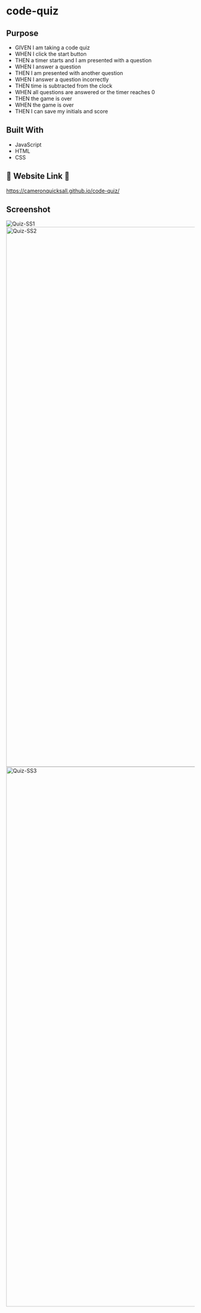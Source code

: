 # code-quiz
 

## Purpose

* GIVEN I am taking a code quiz
* WHEN I click the start button
* THEN a timer starts and I am presented with a question
* WHEN I answer a question
* THEN I am presented with another question
* WHEN I answer a question incorrectly
* THEN time is subtracted from the clock
* WHEN all questions are answered or the timer reaches 0
* THEN the game is over
* WHEN the game is over
* THEN I can save my initials and score

## Built With

* JavaScript
* HTML
* CSS

## 👾 Website Link 👾

https://cameronquicksall.github.io/code-quiz/

## Screenshot

![Quiz-SS1](https://user-images.githubusercontent.com/91788324/141720348-2d9e4940-af19-4373-88d8-9737dc7b3321.png)
<img width="1440" alt="Quiz-SS2" src="https://user-images.githubusercontent.com/91788324/141720352-1ee3da6d-f9a0-4fae-9cca-4b2ed9a70ae9.png">
<img width="1440" alt="Quiz-SS3" src="https://user-images.githubusercontent.com/91788324/141720358-09f50d2a-6910-4d77-8b0c-2f996f87ddfc.png">
